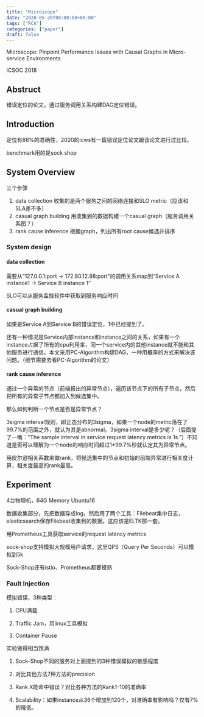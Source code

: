 ```yaml
---
title: "Microscope"
date: "2020-05-20T00:00:00+08:00"
tags: ["RCA"]
categories: ["paper"]
draft: false
---
```


Microscope: Pinpoint Performance Issues with Causal Graphs in Micro-service Environments

ICSOC 2018

## Abstruct

错误定位的论文。通过服务调用关系构建DAG定位错误。

## Introduction

定位有88%的准确性，2020的icws有一篇错误定位论文跟该论文进行过比较。

benchmark用的是sock shop

## System Overview

三个步骤

1. data collection 收集的是两个服务之间的网络连接和SLO metric（应该和SLA差不多）
2. casual graph building 用收集到的数据构建一个casual graph（服务调用关系图？）
3. rank cause inference 根据graph，列出所有root cause候选并排序

### System design

#### data collection

需要从“127.0.0.1:port -> 172.80.12.98:port”的调用关系map到“Service A instance1 -> Service B instance 1”

SLO可以从服务监控软件中获取到服务响应时间

#### casual graph building

如果是Service A到Service B的错误定位，1中已经提到了。

还有一种情况是Service内部instance和instance之间的关系，如果有一个instance占据了所有的cpu利用率，同一个service内的其他instance就不能和其他服务进行通信。本文采用PC-Algorithm构建DAG，一种用概率的方式来解决该问题。（细节需要去看PC-Algorithm的论文）

#### rank cause inference

通过一个异常的节点（前端报出的异常节点），遍历该节点下的所有子节点，然后把所有的异常子节点都加入到候选集中。

那么如何判断一个节点是否是异常节点？

3sigma interval规则，即正态分布的3sigma，如果一个node的metric落在了99.7%的范围之外，就认为其是abnormal。3sigma interval是多少呢？（后面提了一嘴：“The sample interval in service request latency metrics is 1s.”）不知道是否可以理解为一个node的响应时间超过1*99.7%秒就认定其为异常节点。

用皮尔逊相关系数来做rank，将候选集中的节点和初始的前端异常进行相关度计算，相关度最高的rank最高。

## Experiment

4台物理机，64G Memory Ubuntu16

数据收集部分，先把数据存成log，然后用了两个工具：Filebeat集中日志，elasticsearch保存Filebeat收集到的数据。这应该是ELTK那一套。

用Prometheus工具获取service的request latency metrics

sock-shop支持模拟大规模用户请求，这里QPS（Query Per Seconds）可以模拟到5k

Sock-Shop还有istio、Prometheus都要摸熟

### Fault Injection

模拟错误，3种类型：

1. CPU满载

2. Traffic Jam，用linux工具模拟

3. Container Pause

实验做得相当饱满

1. Sock-Shop不同的服务对上面提到的3种错误模拟的敏感程度

2. 对比其他方法7种方法的precision

3. Rank X能命中错误？对比各种方法的Rank1-10的准确率

4. Scalability：如果instance从36个增加到120个，对准确率有影响吗？仅有7%的降低。